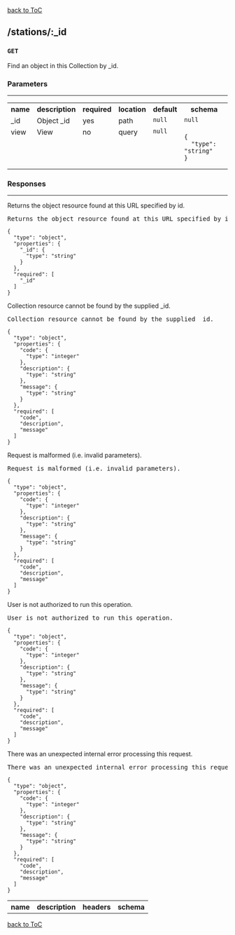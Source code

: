 [back to ToC](/api-docs/index.md)

## /stations/:_id


### `GET`

Find an object in this Collection by _id.
### Parameters

---

<table>
<tr>
<th> name </th>
<th> description </th>
<th> required </th>
<th> location </th>
<th> default </th>
<th> schema </th>
</tr>



<tr>
<td valign="top"> _id </td>
<td valign="top"> Object _id </td>
<td valign="top"> yes </td>
<td valign="top"> path </td>
<td valign="top"> 
<code>null</code>
</td>
<td valign="top">
<code>null</code></td>
</tr>




<tr>
<td valign="top"> view </td>
<td valign="top"> View </td>
<td valign="top"> no </td>
<td valign="top"> query </td>
<td valign="top"> 
<code>null</code>
</td>
<td valign="top">
<pre><code>{
  "type": "string"
}
</code></pre>
</td>
</tr>



</table>


### Responses

---

<table>
<tr>
<th> name </th>
<th> description </th>
<th> headers </th>
<th> schema </th>
</tr>
<tr>

</tr>
<tr>
Returns the object resource found at this URL specified by id.
</tr>
<tr>
<pre>
Returns the object resource found at this URL specified by id.
</pre>
</tr>
<tr>
<pre><code>{
  "type": "object",
  "properties": {
    "_id": {
      "type": "string"
    }
  },
  "required": [
    "_id"
  ]
}
</code></pre>
</tr>
<tr>

</tr>
<tr>
Collection resource cannot be found by the supplied _id.
</tr>
<tr>
<pre>
Collection resource cannot be found by the supplied _id.
</pre>
</tr>
<tr>
<pre><code>{
  "type": "object",
  "properties": {
    "code": {
      "type": "integer"
    },
    "description": {
      "type": "string"
    },
    "message": {
      "type": "string"
    }
  },
  "required": [
    "code",
    "description",
    "message"
  ]
}
</code></pre>
</tr>
<tr>

</tr>
<tr>
Request is malformed (i.e. invalid parameters).
</tr>
<tr>
<pre>
Request is malformed (i.e. invalid parameters).
</pre>
</tr>
<tr>
<pre><code>{
  "type": "object",
  "properties": {
    "code": {
      "type": "integer"
    },
    "description": {
      "type": "string"
    },
    "message": {
      "type": "string"
    }
  },
  "required": [
    "code",
    "description",
    "message"
  ]
}
</code></pre>
</tr>
<tr>

</tr>
<tr>
User is not authorized to run this operation.
</tr>
<tr>
<pre>
User is not authorized to run this operation.
</pre>
</tr>
<tr>
<pre><code>{
  "type": "object",
  "properties": {
    "code": {
      "type": "integer"
    },
    "description": {
      "type": "string"
    },
    "message": {
      "type": "string"
    }
  },
  "required": [
    "code",
    "description",
    "message"
  ]
}
</code></pre>
</tr>
<tr>

</tr>
<tr>
There was an unexpected internal error processing this request.
</tr>
<tr>
<pre>
There was an unexpected internal error processing this request.
</pre>
</tr>
<tr>
<pre><code>{
  "type": "object",
  "properties": {
    "code": {
      "type": "integer"
    },
    "description": {
      "type": "string"
    },
    "message": {
      "type": "string"
    }
  },
  "required": [
    "code",
    "description",
    "message"
  ]
}
</code></pre>
</tr>
</table>

[back to ToC](/api-docs/index.md)
